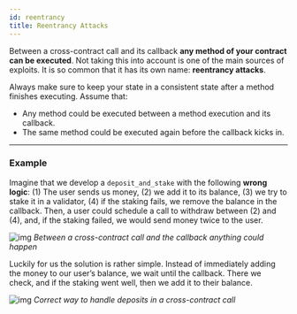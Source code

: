```yaml
---
id: reentrancy
title: Reentrancy Attacks
---
```


Between a cross-contract call and its callback **any method of your contract can be executed**. Not taking this into account is one of the main sources of exploits. It is so common that it has its own name: **reentrancy attacks**.

Always make sure to keep your state in a consistent state after a method finishes executing. Assume that:

- Any method could be executed between a method execution and its callback.
- The same method could be executed again before the callback kicks in.

---

### Example
Imagine that we develop a `deposit_and_stake` with the following **wrong logic**: (1) The user sends us money, (2) we add it to its balance, (3) we try to stake it in a validator, (4) if the staking fails, we remove the balance in the callback. Then, a user could schedule a call to withdraw between (2) and (4), and, if the staking failed, we would send money twice to the user.

![img](https://miro.medium.com/max/1400/1*VweWHQYGLBa70uceiWHLQA.png)
*Between a cross-contract call and the callback anything could happen*

Luckily for us the solution is rather simple. Instead of immediately adding the money to our user’s balance, we wait until the callback. There we check, and if the staking went well, then we add it to their balance.

![img](https://miro.medium.com/max/1400/1*o0YVDCp_7l-L3njJMGhU4w.png)
*Correct way to handle deposits in a cross-contract call*